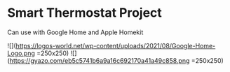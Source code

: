 # Smart Thermostat Project
Can use with Google Home and Apple Homekit

![](https://logos-world.net/wp-content/uploads/2021/08/Google-Home-Logo.png =250x250)
![](https://gyazo.com/eb5c5741b6a9a16c692170a41a49c858.png =250x250)
